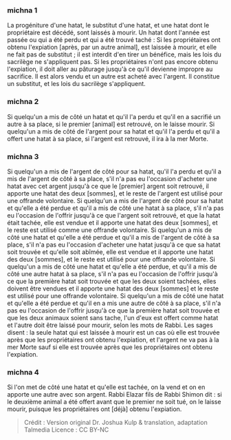 
### michna 1
La progéniture d'une hatat, le substitut d'une hatat, et une hatat dont le propriétaire est décédé, sont laissés à mourir. Un hatat dont l'année est passée ou qui a été perdu et qui a été trouvé taché : Si les propriétaires ont obtenu l'expiation [après, par un autre animal], est laissée à mourir, et elle ne fait pas de substitut ; il est interdit d'en tirer un bénéfice, mais les lois du sacrilège ne s'appliquent pas. Si les propriétaires n'ont pas encore obtenu l'expiation, il doit aller au pâturage jusqu'à ce qu'il devienne impropre au sacrifice. Il est alors vendu et un autre est acheté avec l'argent. Il constitue un substitut, et les lois du sacrilège s'appliquent.

### michna 2
Si quelqu'un a mis de côté un hatat et qu'il l'a perdu et qu'il en a sacrifié un autre à sa place, si le premier [animal] est retrouvé, on le laisse mourir. Si quelqu'un a mis de côté de l'argent pour sa hatat et qu'il l'a perdu et qu'il a offert une hatat à sa place, si l'argent est retrouvé, il ira à la mer Morte.

### michna 3
Si quelqu'un a mis de l'argent de côté pour sa hatat, qu'il l'a perdu et qu'il a mis de l'argent de côté à sa place, s'il n'a pas eu l'occasion d'acheter une hatat avec cet argent jusqu'à ce que le [premier] argent soit retrouvé, il apporte une hatat des deux [sommes], et le reste de l'argent est utilisé pour une offrande volontaire. Si quelqu'un a mis de l'argent de côté pour sa hatat et qu'elle a été perdue et qu'il a mis de côté une hatat à sa place, s'il n'a pas eu l'occasion de l'offrir jusqu'à ce que l'argent soit retrouvé, et que la hatat était tachée, elle est vendue et il apporte une hatat des deux [sommes], et le reste est utilisé comme une offrande volontaire. Si quelqu'un a mis de côté une hatat et qu'elle a été perdue et qu'il a mis de l'argent de côté à sa place, s'il n'a pas eu l'occasion d'acheter une hatat jusqu'à ce que sa hatat soit trouvée et qu'elle soit abîmée, elle est vendue et il apporte une hatat des deux [sommes], et le reste est utilisé pour une offrande volontaire. Si quelqu'un a mis de côté une hatat et qu'elle a été perdue, et qu'il a mis de côté une autre hatat à sa place, s'il n'a pas eu l'occasion de l'offrir jusqu'à ce que la première hatat soit trouvée et que les deux soient tachées, elles doivent être vendues et il apporte une hatat des deux [sommes] et le reste est utilisé pour une offrande volontaire. Si quelqu'un a mis de côté une hatat et qu'elle a été perdue et qu'il en a mis une autre de côté à sa place, s'il n'a pas eu l'occasion de l'offrir jusqu'à ce que la première hatat soit trouvée et que les deux animaux soient sans tache, l'un d'eux est offert comme hatat et l'autre doit être laissé pour mourir, selon les mots de Rabbi. Les sages disent : la seule hatat qui est laissée à mourir est un cas où elle est trouvée après que les propriétaires ont obtenu l'expiation, et l'argent ne va pas à la mer Morte sauf si elle est trouvée après que les propriétaires ont obtenu l'expiation.

### michna 4
Si l'on met de côté une hatat et qu'elle est tachée, on la vend et on en apporte une autre avec son argent. Rabbi Elazar fils de Rabbi Shimon dit : si le deuxième animal a été offert avant que le premier ne soit tué, on le laisse mourir, puisque les propriétaires ont [déjà] obtenu l'expiation.

>Crédit : Version original Dr. Joshua Kulp & translation, adaptation Talmedia
>Licence : CC BY-NC